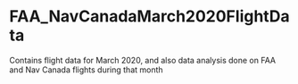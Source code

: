 # FAA_NavCanadaMarch2020FlightData
Contains flight data for March 2020, and also data analysis done on FAA and Nav Canada flights during that month
